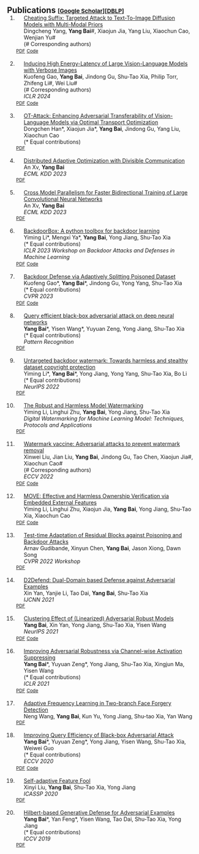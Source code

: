 <h1 id="publications"></h1>

<h2 style="margin: 60px 0px -15px;">Publications <temp style="font-size:15px;">[</temp><a href="https://scholar.google.com/citations?user=wBH_Q1gAAAAJ&hl=zh-CN" target="_blank" style="font-size:15px;">Google Scholar</a><temp style="font-size:15px;">]</temp><temp style="font-size:15px;">[</temp><a href="https://dblp.org/pid/39/6825.html" target="_blank" style="font-size:15px;">DBLP</a><temp style="font-size:15px;">]</temp></h2>


<div class="publications">
<ol class="bibliography">


<li>
<div class="pub-row">
  <div class="col-sm-9" style="position: relative;padding-right: 15px;padding-left: 20px;">
      <div class="title"><a href="https://arxiv.org/pdf/2402.01369.pdf">Cheating Suffix: Targeted Attack to Text-To-Image Diffusion Models with Multi-Modal Priors</a></div>
      <div class="author">Dingcheng Yang, <strong>Yang Bai</strong>#, Xiaojun Jia, Yang Liu, Xiaochun Cao, Wenjian Yu#<br> (# Corresponding authors)</div>
  </div>
    <div class="links">
      <a href="https://arxiv.org/pdf/2402.01369.pdf" class="btn btn-sm z-depth-0" role="button" target="_blank" style="font-size:12px;">PDF</a>
      <a href="https://github.com/ydc123/MMP-Attack" class="btn btn-sm z-depth-0" role="button" target="_blank" style="font-size:12px;">Code</a>
    </div>
</div>
</li>

<br>


<li>
<div class="pub-row">
  <div class="col-sm-9" style="position: relative;padding-right: 15px;padding-left: 20px;">
      <div class="title"><a href="https://arxiv.org/pdf/2401.11170.pdf">Inducing High Energy-Latency of Large Vision-Language Models with Verbose Images</a></div>
      <div class="author">Kuofeng Gao, <strong>Yang Bai</strong>, Jindong Gu, Shu-Tao Xia, Philip Torr, Zhifeng Li#, Wei Liu#<br> (# Corresponding authors) </div>
      <div class="periodical"><em>ICLR 2024</em>
      </div>
  </div>
    <div class="links">
      <a href="https://arxiv.org/pdf/2401.11170.pdf" class="btn btn-sm z-depth-0" role="button" target="_blank" style="font-size:12px;">PDF</a>
      <a href="https://github.com/KuofengGao/Verbose_Images" class="btn btn-sm z-depth-0" role="button" target="_blank" style="font-size:12px;">Code</a>
    </div>
</div>
</li>

<br>

<li>
<div class="pub-row">
  <div class="col-sm-9" style="position: relative;padding-right: 15px;padding-left: 20px;">
      <div class="title"><a href="https://arxiv.org/pdf/2312.04403.pdf">OT-Attack: Enhancing Adversarial Transferability of Vision-Language Models via Optimal Transport Optimization</a></div>
      <div class="author">Dongchen Han*, Xiaojun Jia*, <strong>Yang Bai</strong>, Jindong Gu, Yang Liu, Xiaochun Cao<br> (* Equal contributions) </div>
      </div>
    <div class="links">
      <a href="https://arxiv.org/pdf/2312.04403.pdf" class="btn btn-sm z-depth-0" role="button" target="_blank" style="font-size:12px;">PDF</a>
    </div>
  </div>
</li>

<br>

<li>
<div class="pub-row">
  <div class="col-sm-9" style="position: relative;padding-right: 15px;padding-left: 20px;">
      <div class="title"><a href="https://link.springer.com/chapter/10.1007/978-3-031-43418-1_39">Distributed Adaptive Optimization with Divisible Communication</a></div>
      <div class="author">An Xv, <strong>Yang Bai</strong><br> </div>
      <div class="periodical"><em>ECML KDD 2023</em></div>
      </div>
    <div class="links">
      <a href="https://link.springer.com/chapter/10.1007/978-3-031-43418-1_39" class="btn btn-sm z-depth-0" role="button" target="_blank" style="font-size:12px;">PDF</a>
    </div>
  </div>
</li>

<br>

<li>
<div class="pub-row">
  <div class="col-sm-9" style="position: relative;padding-right: 15px;padding-left: 20px;">
      <div class="title"><a href="https://link.springer.com/chapter/10.1007/978-3-031-43418-1_38">Cross Model Parallelism for Faster Bidirectional Training of Large Convolutional Neural Networks</a></div>
      <div class="author">An Xv, <strong>Yang Bai</strong><br> </div>   
      <div class="periodical"><em>ECML KDD 2023</em></div>
      </div>
    <div class="links">
      <a href="https://link.springer.com/chapter/10.1007/978-3-031-43418-1_38" class="btn btn-sm z-depth-0" role="button" target="_blank" style="font-size:12px;">PDF</a>
    </div>
  </div>
</li>

<br>

<li>
<div class="pub-row">
  <div class="col-sm-9" style="position: relative;padding-right: 15px;padding-left: 20px;">
      <div class="title"><a href="https://arxiv.org/pdf/2302.01762.pdf">BackdoorBox: A python toolbox for backdoor learning</a></div>
      <div class="author">Yiming Li*, Mengxi Ya*, <strong>Yang Bai</strong>, Yong Jiang, Shu-Tao Xia<br> (* Equal contributions) </div>   
      <div class="periodical"><em>ICLR 2023 Workshop on Backdoor Attacks and Defenses in Machine Learning</em></div>
      </div>
    <div class="links">
      <a href="https://arxiv.org/pdf/2302.01762.pdf" class="btn btn-sm z-depth-0" role="button" target="_blank" style="font-size:12px;">PDF</a>
      <a href="https://github.com/THUYimingLi/BackdoorBox" class="btn btn-sm z-depth-0" role="button" target="_blank" style="font-size:12px;">Code</a>
    </div>
  </div>
</li>

<br>

<li>
<div class="pub-row">
  <div class="col-sm-9" style="position: relative;padding-right: 15px;padding-left: 20px;">
      <div class="title"><a href="https://openaccess.thecvf.com/content/CVPR2023/papers/Gao_Backdoor_Defense_via_Adaptively_Splitting_Poisoned_Dataset_CVPR_2023_paper.pdf">Backdoor Defense via Adaptively Splitting Poisoned Dataset</a></div>
      <div class="author">Kuofeng Gao*, <strong>Yang Bai</strong>*, Jindong Gu, Yong Yang, Shu-Tao Xia<br>  (* Equal contributions) </div>   
      <div class="periodical"><em>CVPR 2023</em></div>
      </div>
    <div class="links">
      <a href="https://openaccess.thecvf.com/content/CVPR2023/papers/Gao_Backdoor_Defense_via_Adaptively_Splitting_Poisoned_Dataset_CVPR_2023_paper.pdf" class="btn btn-sm z-depth-0" role="button" target="_blank" style="font-size:12px;">PDF</a>
      <a href="https://github.com/
KuofengGao/ASD" class="btn btn-sm z-depth-0" role="button" target="_blank" style="font-size:12px;">Code</a>
    </div>
  </div>
</li>

<br>

<li>
<div class="pub-row">
  <div class="col-sm-9" style="position: relative;padding-right: 15px;padding-left: 20px;">
      <div class="title"><a href="https://www.sciencedirect.com/science/article/abs/pii/S0031320322005179">Query efficient black-box adversarial attack on deep neural networks</a></div>
      <div class="author"><strong>Yang Bai</strong>*, Yisen Wang*, Yuyuan Zeng, Yong Jiang, Shu-Tao Xia<br>  (* Equal contributions) </div>   
      <div class="periodical"><em>Pattern Recognition</em></div>
      </div>
    <div class="links">
      <a href="https://www.sciencedirect.com/science/article/abs/pii/S0031320322005179" class="btn btn-sm z-depth-0" role="button" target="_blank" style="font-size:12px;">PDF</a>
    </div>
  </div>
</li>

<br>

<li>
<div class="pub-row">
  <div class="col-sm-9" style="position: relative;padding-right: 15px;padding-left: 20px;">
      <div class="title"><a href="https://proceedings.neurips.cc/paper_files/paper/2022/file/55bfedfd31489e5ae83c9ce8eec7b0e1-Paper-Conference.pdf">Untargeted backdoor watermark: Towards harmless and stealthy dataset copyright protection</a></div>
      <div class="author">Yiming Li*, <strong>Yang Bai</strong>*, Yong Jiang, Yong Yang, Shu-Tao Xia, Bo Li<br>  (* Equal contributions) </div>   
      <div class="periodical"><em>NeurIPS 2022</em></div>
      </div>
    <div class="links">
      <a href="https://proceedings.neurips.cc/paper_files/paper/2022/file/55bfedfd31489e5ae83c9ce8eec7b0e1-Paper-Conference.pdf" class="btn btn-sm z-depth-0" role="button" target="_blank" style="font-size:12px;">PDF</a>
    </div>
  </div>
</li>

<br>

<li>
<div class="pub-row">
  <div class="col-sm-9" style="position: relative;padding-right: 15px;padding-left: 20px;">
      <div class="title"><a href="https://link.springer.com/chapter/10.1007/978-981-19-7554-7_4">The Robust and Harmless Model Watermarking</a></div>
      <div class="author">Yiming Li, Linghui Zhu, <strong>Yang Bai</strong>, Yong Jiang, Shu-Tao Xia<br></div>   
      <div class="periodical"><em>Digital Watermarking for Machine Learning Model: Techniques, Protocols and Applications</em></div>
      </div>
    <div class="links">
      <a href="https://link.springer.com/chapter/10.1007/978-981-19-7554-7_4" class="btn btn-sm z-depth-0" role="button" target="_blank" style="font-size:12px;">PDF</a>
    </div>
  </div>
</li>

<br>

<li>
<div class="pub-row">
  <div class="col-sm-9" style="position: relative;padding-right: 15px;padding-left: 20px;">
      <div class="title"><a href="https://arxiv.org/pdf/2207.08178.pdf">Watermark vaccine: Adversarial attacks to prevent watermark removal</a></div>
      <div class="author">Xinwei Liu, Jian Liu, <strong>Yang Bai</strong>, Jindong Gu, Tao Chen, Xiaojun Jia#, Xiaochun Cao#<br>  (# Corresponding authors) </div>   
      <div class="periodical"><em>ECCV 2022</em></div>
      </div>
    <div class="links">
      <a href="https://arxiv.org/pdf/2207.08178.pdf" class="btn btn-sm z-depth-0" role="button" target="_blank" style="font-size:12px;">PDF</a>
      <a href="https://github.com/thinwayliu/Watermark-Vaccine" class="btn btn-sm z-depth-0" role="button" target="_blank" style="font-size:12px;">Code</a>
    </div>
  </div>
</li>

<br>

<li>
<div class="pub-row">
  <div class="col-sm-9" style="position: relative;padding-right: 15px;padding-left: 20px;">
      <div class="title"><a href="https://arxiv.org/pdf/2208.02820.pdf">MOVE: Effective and Harmless Ownership Verification via Embedded External Features</a></div>
      <div class="author">Yiming Li, Linghui Zhu, Xiaojun Jia, <strong>Yang Bai</strong>, Yong Jiang, Shu-Tao Xia, Xiaochun Cao<br>  </div>   
      </div>
    <div class="links">
      <a href="https://arxiv.org/pdf/2208.02820.pdf" class="btn btn-sm z-depth-0" role="button" target="_blank" style="font-size:12px;">PDF</a>
      <a href="https://github.com/THUYimingLi/MOVE" class="btn btn-sm z-depth-0" role="button" target="_blank" style="font-size:12px;">Code</a>
    </div>
  </div>
</li>

<br>

<li>
<div class="pub-row">
  <div class="col-sm-9" style="position: relative;padding-right: 15px;padding-left: 20px;">
      <div class="title"><a href="https://artofrobust.github.io/short_paper/15.pdf">Test-time Adaptation of Residual Blocks against Poisoning and Backdoor Attacks</a></div>
      <div class="author">Arnav Gudibande, Xinyun Chen, <strong>Yang Bai</strong>, Jason Xiong, Dawn Song<br> </div>   
      <div class="periodical"><em>CVPR 2022 Workshop</em></div>
      </div>
    <div class="links">
      <a href="https://artofrobust.github.io/short_paper/15.pdf" class="btn btn-sm z-depth-0" role="button" target="_blank" style="font-size:12px;">PDF</a>
    </div>
  </div>
</li>

<br>

<li>
<div class="pub-row">
  <div class="col-sm-9" style="position: relative;padding-right: 15px;padding-left: 20px;">
      <div class="title"><a href="https://ieeexplore.ieee.org/abstract/document/9533589/">D2Defend: Dual-Domain based Defense against Adversarial Examples</a></div>
      <div class="author">Xin Yan, Yanjie Li, Tao Dai, <strong>Yang Bai</strong>, Shu-Tao Xia<br> </div>   
      <div class="periodical"><em>IJCNN 2021</em></div>
      </div>
    <div class="links">
      <a href="https://ieeexplore.ieee.org/abstract/document/9533589/" class="btn btn-sm z-depth-0" role="button" target="_blank" style="font-size:12px;">PDF</a>
    </div>
  </div>
</li>

<br>

<li>
<div class="pub-row">
  <div class="col-sm-9" style="position: relative;padding-right: 15px;padding-left: 20px;">
      <div class="title"><a href="https://proceedings.neurips.cc/paper_files/paper/2021/file/f770b62bc8f42a0b66751fe636fc6eb0-Paper.pdf">Clustering Effect of (Linearized) Adversarial Robust Models</a></div>
      <div class="author"><strong>Yang Bai</strong>, Xin Yan, Yong Jiang, Shu-Tao Xia, Yisen Wang<br> </div>   
      <div class="periodical"><em>NeurIPS 2021</em></div>
      </div>
    <div class="links">
      <a href="https://proceedings.neurips.cc/paper_files/paper/2021/file/f770b62bc8f42a0b66751fe636fc6eb0-Paper.pdf" class="btn btn-sm z-depth-0" role="button" target="_blank" style="font-size:12px;">PDF</a>
      <a href="https://github.com/bymavis/Adv_Weight_NeurIPS2021" class="btn btn-sm z-depth-0" role="button" target="_blank" style="font-size:12px;">Code</a>
    </div>
  </div>
</li>

<br>

<li>
<div class="pub-row">
  <div class="col-sm-9" style="position: relative;padding-right: 15px;padding-left: 20px;">
      <div class="title"><a href="https://arxiv.org/pdf/2103.08307.pdf">Improving Adversarial Robustness via Channel-wise Activation Suppressing</a></div>
      <div class="author"><strong>Yang Bai</strong>*, Yuyuan Zeng*, Yong Jiang, Shu-Tao Xia, Xingjun Ma, Yisen Wang<br> (* Equal contributions) </div>   
      <div class="periodical"><em>ICLR 2021</em></div>
      </div>
    <div class="links">
      <a href="https://arxiv.org/pdf/2103.08307.pdf" class="btn btn-sm z-depth-0" role="button" target="_blank" style="font-size:12px;">PDF</a>
      <a href="https://github.com/bymavis/CAS_ICLR2021" class="btn btn-sm z-depth-0" role="button" target="_blank" style="font-size:12px;">Code</a>
    </div>
  </div>
</li>

<br>

<li>
<div class="pub-row">
  <div class="col-sm-9" style="position: relative;padding-right: 15px;padding-left: 20px;">
      <div class="title"><a href="https://arxiv.org/pdf/2203.14315.pdf">Adaptive Frequency Learning in Two-branch Face Forgery Detection</a></div>
      <div class="author">Neng Wang, <strong>Yang Bai</strong>, Kun Yu, Yong Jiang, Shu-tao Xia, Yan Wang<br> </div>   
      </div>
    <div class="links">
      <a href="https://arxiv.org/pdf/2203.14315.pdf" class="btn btn-sm z-depth-0" role="button" target="_blank" style="font-size:12px;">PDF</a>
    </div>
  </div>
</li>

<br>

<li>
<div class="pub-row">
  <div class="col-sm-9" style="position: relative;padding-right: 15px;padding-left: 20px;">
      <div class="title"><a href="https://arxiv.org/pdf/2009.11508.pdf">Improving Query Efficiency of Black-box Adversarial Attack</a></div>
      <div class="author"><strong>Yang Bai</strong>*, Yuyuan Zeng*, Yong Jiang, Yisen Wang, Shu-Tao Xia, Weiwei Guo<br> (* Equal contributions) </div>   
      <div class="periodical"><em>ECCV 2020</em></div>
      </div>
    <div class="links">
      <a href="https://arxiv.org/pdf/2009.11508.pdf" class="btn btn-sm z-depth-0" role="button" target="_blank" style="font-size:12px;">PDF</a>
      <a href="https://github.com/Sandy-Zeng/NPAttack" class="btn btn-sm z-depth-0" role="button" target="_blank" style="font-size:12px;">Code</a>
    </div>
  </div>
</li>

<br>

<li>
<div class="pub-row">
  <div class="col-sm-9" style="position: relative;padding-right: 15px;padding-left: 20px;">
      <div class="title"><a href="https://ieeexplore.ieee.org/abstract/document/9053237">Self-adaptive Feature Fool</a></div>
      <div class="author">Xinyi Liu, <strong>Yang Bai</strong>, Shu-Tao Xia, Yong Jiang<br> </div>   
      <div class="periodical"><em>ICASSP 2020</em></div>
      </div>
    <div class="links">
      <a href="https://ieeexplore.ieee.org/abstract/document/9053237" class="btn btn-sm z-depth-0" role="button" target="_blank" style="font-size:12px;">PDF</a>
    </div>
  </div>
</li>

<br>

<li>
<div class="pub-row">
  <div class="col-sm-9" style="position: relative;padding-right: 15px;padding-left: 20px;">
      <div class="title"><a href="https://openaccess.thecvf.com/content_ICCV_2019/papers/Bai_Hilbert-Based_Generative_Defense_for_Adversarial_Examples_ICCV_2019_paper.pdf">Hilbert-based Generative Defense for Adversarial Examples</a></div>
      <div class="author"><strong>Yang Bai</strong>*, Yan Feng*, Yisen Wang, Tao Dai, Shu-Tao Xia, Yong Jiang<br> (* Equal contributions) </div>   
      <div class="periodical"><em>ICCV 2019</em></div>
      </div>
    <div class="links">
      <a href="https://openaccess.thecvf.com/content_ICCV_2019/papers/Bai_Hilbert-Based_Generative_Defense_for_Adversarial_Examples_ICCV_2019_paper.pdf" class="btn btn-sm z-depth-0" role="button" target="_blank" style="font-size:12px;">PDF</a>
    </div>
  </div>
</li>

</ol>
</div>


